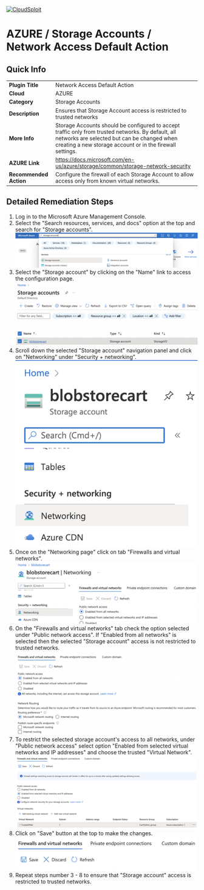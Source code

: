 [![CloudSploit](https://cloudsploit.com/img/logo-new-big-text-100.png "CloudSploit")](https://cloudsploit.com)

# AZURE / Storage Accounts / Network Access Default Action

## Quick Info

| | |
|-|-|
| **Plugin Title** | Network Access Default Action |
| **Cloud** | AZURE |
| **Category** | Storage Accounts |
| **Description** | Ensures that Storage Account access is restricted to trusted networks |
| **More Info** | Storage Accounts should be configured to accept traffic only from trusted networks. By default, all networks are selected but can be changed when creating a new storage account or in the firewall settings. |
| **AZURE Link** | https://docs.microsoft.com/en-us/azure/storage/common/storage-network-security |
| **Recommended Action** | Configure the firewall of each Storage Account to allow access only from known virtual networks. |

## Detailed Remediation Steps

1. Log in to the Microsoft Azure Management Console.
2. Select the "Search resources, services, and docs" option at the top and search for "Storage accounts". </br> <img src="/resources/azure/storageaccounts/network-access-default-action/step2.png"/>
3. Select the "Storage account" by clicking on the "Name" link to access the configuration page. </br> <img src="/resources/azure/storageaccounts/network-access-default-action/step3.png"/>
4. Scroll down the selected "Storage account" navigation panel and click on "Networking" under "Security + networking".</br> <img src="/resources/azure/storageaccounts/network-access-default-action/step4.png"/>
5. Once on the "Networking page" click on tab "Firewalls and virtual networks". </br> <img src="/resources/azure/storageaccounts/network-access-default-action/step5.png"/>
6. On the "Firewalls and virtual networks" tab check the option selected under "Public network access". If "Enabled from all networks" is selected then the selected "Storage account" access is not restricted to trusted networks. </br> <img src="/resources/azure/storageaccounts/network-access-default-action/step6.png"/>
7. To restrict the selected storage account's access to all networks, under "Public network access" select option "Enabled from selected virtual networks and IP addresses" and choose the trusted "Virtual Network".</br> <img src="/resources/azure/storageaccounts/network-access-default-action/step7.png"/>
8. Click on "Save" button at the top to make the changes.</br> <img src="/resources/azure/storageaccounts/network-access-default-action/step8.png"/>
9. Repeat steps number 3 - 8 to ensure that "Storage account" access is restricted to trusted networks.</br>
